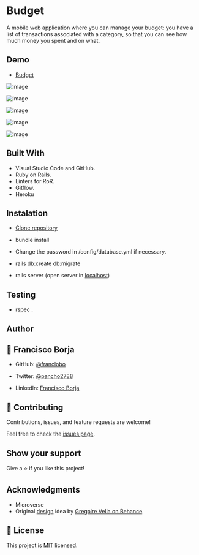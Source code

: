 # Budget

A mobile web application where you can manage your budget: you have a list of transactions associated with a category, so that you can see how much money you spent and on what.

## Demo

- [Budget](https://budget-2024-44f4924cb6b3.herokuapp.com/)

 ![image](https://user-images.githubusercontent.com/58642949/203126520-d6f9f000-8f78-496c-b18e-a04cb95f83c5.png)

 ![image](https://user-images.githubusercontent.com/58642949/203125832-312cd73b-0e27-49e6-9024-7544f7da3199.png)
 
 ![image](https://user-images.githubusercontent.com/58642949/203125929-563f87d1-8c23-4d77-83d8-acd5001e3ed9.png)
 
 ![image](https://user-images.githubusercontent.com/58642949/203126134-f0107a96-89b3-45bc-b6b5-9a87a23eddc2.png)
 
 ![image](https://user-images.githubusercontent.com/58642949/203126309-99a2de39-ef8d-4030-a305-156238f5e10e.png)


## Built With

- Visual Studio Code and GitHub.
- Ruby on Rails.
- Linters for RoR.
- Gitflow.
- Heroku

## Instalation

- [Clone repository](git@github.com:franclobo/Budget.git)

- bundle install

- Change the password in /config/database.yml if necessary.

- rails db:create db:migrate

- rails server (open server in [localhost](http://localhost:3000/))

## Testing

- rspec .

## Author

## 👤 Francisco Borja

- GitHub: [@franclobo](https://github.com/franclobo)

- Twitter: [@pancho2788](https://twitter.com/Pancho2788)

- LinkedIn: [Francisco Borja](https://www.linkedin.com/in/francisco-borja-lobato/)

## 🤝 Contributing

Contributions, issues, and feature requests are welcome!

Feel free to check the [issues page](../../issues/).

## Show your support

Give a ⭐️ if you like this project!

## Acknowledgments

- Microverse
- Original [design](https://www.behance.net/gallery/19759151/Snapscan-iOs-design-and-branding?tracking_source=) idea by [Gregoire Vella on Behance](https://www.behance.net/gregoirevella).

## 📝 License

This project is [MIT](./LICENSE) licensed.
